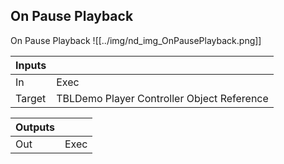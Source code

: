 ## On Pause Playback
On Pause Playback
![[../img/nd_img_OnPausePlayback.png]]

|Inputs||
|--|--|
| In | Exec |
| Target | TBLDemo Player Controller Object Reference |

|Outputs||
|--|--|
| Out | Exec |
